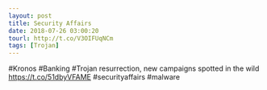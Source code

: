 ```yaml
---
layout: post
title: Security Affairs
date: 2018-07-26 03:00:20
tourl: http://t.co/V3OIFUqNCm
tags: [Trojan]
---
```

#Kronos #Banking #Trojan resurrection, new campaigns spotted in the wild
https://t.co/51dbyVFAME
#securityaffairs #malware